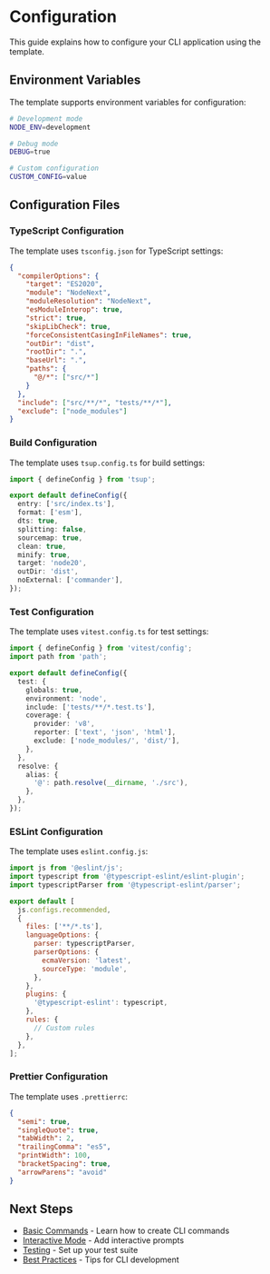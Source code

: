 # Configuration

This guide explains how to configure your CLI application using the template.

## Environment Variables

The template supports environment variables for configuration:

```bash
# Development mode
NODE_ENV=development

# Debug mode
DEBUG=true

# Custom configuration
CUSTOM_CONFIG=value
```

## Configuration Files

### TypeScript Configuration

The template uses `tsconfig.json` for TypeScript settings:

```json
{
  "compilerOptions": {
    "target": "ES2020",
    "module": "NodeNext",
    "moduleResolution": "NodeNext",
    "esModuleInterop": true,
    "strict": true,
    "skipLibCheck": true,
    "forceConsistentCasingInFileNames": true,
    "outDir": "dist",
    "rootDir": ".",
    "baseUrl": ".",
    "paths": {
      "@/*": ["src/*"]
    }
  },
  "include": ["src/**/*", "tests/**/*"],
  "exclude": ["node_modules"]
}
```

### Build Configuration

The template uses `tsup.config.ts` for build settings:

```typescript
import { defineConfig } from 'tsup';

export default defineConfig({
  entry: ['src/index.ts'],
  format: ['esm'],
  dts: true,
  splitting: false,
  sourcemap: true,
  clean: true,
  minify: true,
  target: 'node20',
  outDir: 'dist',
  noExternal: ['commander'],
});
```

### Test Configuration

The template uses `vitest.config.ts` for test settings:

```typescript
import { defineConfig } from 'vitest/config';
import path from 'path';

export default defineConfig({
  test: {
    globals: true,
    environment: 'node',
    include: ['tests/**/*.test.ts'],
    coverage: {
      provider: 'v8',
      reporter: ['text', 'json', 'html'],
      exclude: ['node_modules/', 'dist/'],
    },
  },
  resolve: {
    alias: {
      '@': path.resolve(__dirname, './src'),
    },
  },
});
```

### ESLint Configuration

The template uses `eslint.config.js`:

```javascript
import js from '@eslint/js';
import typescript from '@typescript-eslint/eslint-plugin';
import typescriptParser from '@typescript-eslint/parser';

export default [
  js.configs.recommended,
  {
    files: ['**/*.ts'],
    languageOptions: {
      parser: typescriptParser,
      parserOptions: {
        ecmaVersion: 'latest',
        sourceType: 'module',
      },
    },
    plugins: {
      '@typescript-eslint': typescript,
    },
    rules: {
      // Custom rules
    },
  },
];
```

### Prettier Configuration

The template uses `.prettierrc`:

```json
{
  "semi": true,
  "singleQuote": true,
  "tabWidth": 2,
  "trailingComma": "es5",
  "printWidth": 100,
  "bracketSpacing": true,
  "arrowParens": "avoid"
}
```

## Next Steps

- [Basic Commands](./basic-commands) - Learn how to create CLI commands
- [Interactive Mode](./interactive-mode) - Add interactive prompts
- [Testing](./testing) - Set up your test suite
- [Best Practices](./best-practices) - Tips for CLI development
